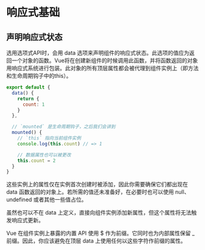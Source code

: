 # 响应式基础

## 声明响应式状态
选用选项式API时，会用 data 选项来声明组件的响应式状态。此选项的值应为返回一个对象的函数。Vue将在创建新组件的时候调用此函数，并将函数返回的对象用响应式系统进行包装。此对象的所有顶层属性都会被代理到组件实例上（即方法和生命周期钩子中的this）。
```js
export default {
  data() {
    return {
      count: 1
    }
  },

  // `mounted` 是生命周期钩子，之后我们会讲到
  mounted() {
    // `this` 指向当前组件实例
    console.log(this.count) // => 1

    // 数据属性也可以被更改
    this.count = 2
  }
}
```
这些实例上的属性仅在实例首次创建时被添加，因此你需要确保它们都出现在 data 函数返回的对象上。若所需的值还未准备好，在必要时也可以使用 null、undefined 或者其他一些值占位。

虽然也可以不在 data 上定义，直接向组件实例添加新属性，但这个属性将无法触发响应式更新。

Vue 在组件实例上暴露的内置 API 使用 $ 作为前缀。它同时也为内部属性保留 _ 前缀。因此，你应该避免在顶层 data 上使用任何以这些字符作前缀的属性。

